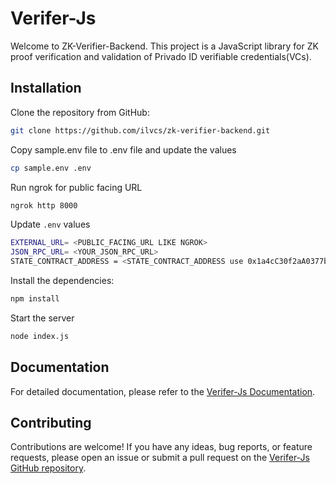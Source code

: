 # Verifer-Js

Welcome to ZK-Verifier-Backend. This project is a JavaScript library for ZK proof verification and validation of Privado ID verifiable credentials(VCs).

## Installation

Clone the repository from GitHub:

```bash
git clone https://github.com/ilvcs/zk-verifier-backend.git
```

Copy sample.env file to .env file and update the values

```bash
cp sample.env .env
```

Run ngrok for public facing URL

```bash
ngrok http 8000
```

Update `.env` values

```bash
EXTERNAL_URL= <PUBLIC_FACING_URL LIKE NGROK>
JSON_RPC_URL= <YOUR_JSON_RPC_URL>
STATE_CONTRACT_ADDRESS = <STATE_CONTRACT_ADDRESS use 0x1a4cC30f2aA0377b0c3bc9848766D90cb4404124 for Polygon Amoy Testnet>
```

Install the dependencies:

```bash
npm install
```

Start the server

```bash
node index.js
```

## Documentation

For detailed documentation, please refer to the [Verifer-Js Documentation](https://docs.privado.id/docs/verifier/verification-library/verifier-setup).

## Contributing

Contributions are welcome! If you have any ideas, bug reports, or feature requests, please open an issue or submit a pull request on the [Verifer-Js GitHub repository](https://github.com/ilvcs/zk-verifier-backend.git).
